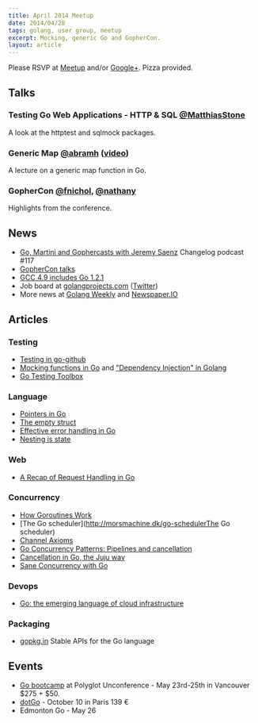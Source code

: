 ```yaml
---
title: April 2014 Meetup
date: 2014/04/28
tags: golang, user group, meetup
excerpt: Mocking, generic Go and GopherCon.
layout: article
---
```


Please RSVP at [Meetup](http://www.meetup.com/startupedmonton/events/173880022/) and/or [Google+](https://plus.google.com/u/0/events/c1sbuksfmhr038su10u48t0hduc?authkey=CMvS_ori8v6nHw). Pizza provided. 

## Talks

### Testing Go Web Applications - HTTP & SQL [@MatthiasStone](https://twitter.com/MatthiasStone)

A look at the httptest and sqlmock packages.

### Generic Map [@abramh](https://twitter.com/abramh) ([video](https://www.youtube.com/watch?v=RyPJFx-35LQ))

A lecture on a generic map function in Go.

### GopherCon [@fnichol](https://twitter.com/fnichol), [@nathany](https://twitter.com/nathany)

Highlights from the conference.

## News

* [Go, Martini and Gophercasts with Jeremy Saenz](http://thechangelog.com/117/) Changelog podcast #117
* [GopherCon talks](https://github.com/gophercon/2014-talks)
* [GCC 4.9 includes Go 1.2.1](http://gcc.gnu.org/gcc-4.9/changes.html)
* Job board at [golangprojects.com](http://www.golangprojects.com/) ([Twitter](https://twitter.com/golangprojects))
* More news at [Golang Weekly](http://www.golangweekly.com/) and [Newspaper.IO](http://www.newspaper.io/golang)

## Articles

### Testing

* [Testing in go-github](https://willnorris.com/2013/08/testing-in-go-github)
* [Mocking functions in Go](http://blog.natefinch.com/2014/04/mocking-functions-in-go.html) and ["Dependency Injection" in Golang](http://openmymind.net/Dependency-Injection-In-Go/)
* [Go Testing Toolbox](http://nathany.com/go-testing-toolbox/)

### Language

* [Pointers in Go](http://dave.cheney.net/2014/03/17/pointers-in-go)
* [The empty struct](http://dave.cheney.net/2014/03/25/the-empty-struct)
* [Effective error handling in Go](http://morsmachine.dk/error-handling)
* [Nesting is state](http://clipperhouse.com/2014/03/30/nesting-is-state/)
 
### Web

* [A Recap of Request Handling in Go](http://www.alexedwards.net/blog/a-recap-of-request-handling)

### Concurrency

* [How Goroutines Work](http://blog.nindalf.com/how-goroutines-work/)
* [The Go scheduler](http://morsmachine.dk/go-schedulerThe Go scheduler)
* [Channel Axioms](http://dave.cheney.net/2014/03/19/channel-axioms)
* [Go Concurrency Patterns: Pipelines and cancellation](http://blog.golang.org/pipelines)
* [Cancellation in Go, the Juju way](https://rogpeppe.wordpress.com/2014/03/15/cancellation-in-go-the-juju-way/)
* [Sane Concurrency with Go](https://blog.mozilla.org/services/2014/03/12/sane-concurrency-with-go/)

### Devops

* [Go: the emerging language of cloud infrastructure](http://redmonk.com/dberkholz/2014/03/18/go-the-emerging-language-of-cloud-infrastructure/)

### Packaging

* [gopkg.in](http://labix.org/gopkg.in) Stable APIs for the Go language

## Events

* [Go bootcamp](http://www.polyglotconf.com/#workshop-golang) at Polyglot Unconference - May 23rd-25th in Vancouver $275 + $50.
* [dotGo](http://www.dotgo.eu/) - October 10 in Paris 139 &euro;
* Edmonton Go - May 26

